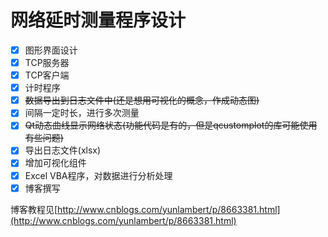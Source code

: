 # 网络延时测量程序设计
- [X] 图形界面设计
- [X] TCP服务器
- [X] TCP客户端
- [X] 计时程序
- [X] ~~数据导出到日志文件中(还是想用可视化的概念，作成动态图)~~
- [X] 间隔一定时长，进行多次测量
- [X] ~~Qt动态曲线显示网络状态(功能代码是有的，但是qcustomplot的库可能使用有些问题)~~
- [X] 导出日志文件(xlsx)
- [X] 增加可视化组件
- [X] Excel VBA程序，对数据进行分析处理
- [X] 博客撰写

博客教程见[http://www.cnblogs.com/yunlambert/p/8663381.html](http://www.cnblogs.com/yunlambert/p/8663381.html)
